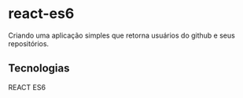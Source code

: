 # react-es6

Criando uma aplicação simples que retorna usuários do github e seus repositórios.

## Tecnologias

REACT
ES6
